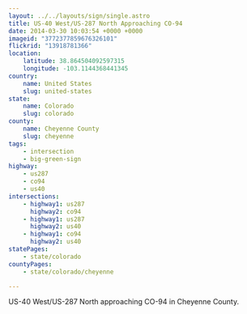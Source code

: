 ```yaml
---
layout: ../../layouts/sign/single.astro
title: US-40 West/US-287 North Approaching CO-94
date: 2014-03-30 10:03:54 +0000 +0000
imageid: "3772377859676326101"
flickrid: "13918781366"
location:
    latitude: 38.864504092597315
    longitude: -103.1144368441345
country:
    name: United States
    slug: united-states
state:
    name: Colorado
    slug: colorado
county:
    name: Cheyenne County
    slug: cheyenne
tags:
    - intersection
    - big-green-sign
highway:
    - us287
    - co94
    - us40
intersections:
    - highway1: us287
      highway2: co94
    - highway1: us287
      highway2: us40
    - highway1: co94
      highway2: us40
statePages:
    - state/colorado
countyPages:
    - state/colorado/cheyenne

---
```

US-40 West/US-287 North approaching CO-94 in Cheyenne County.